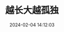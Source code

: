 ---
title: 越长大越孤独
date: '2024-02-04 14:12:03'
tags: [Notions]
categories: [Blog]
index_img: https://cdn.jsdelivr.net/gh/ReaJason/blog_imgs/GitHubActions_index_img.jpg
description: '我害怕哪一天失去了哭泣的能力'
draft: true
---